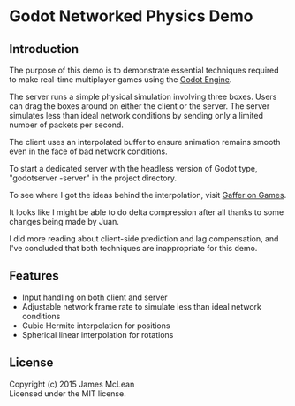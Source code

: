 # Godot Networked Physics Demo

## Introduction
The purpose of this demo is to demonstrate essential techniques required to make real-time multiplayer games using the [Godot Engine](http://www.godotengine.org).

The server runs a simple physical simulation involving three boxes. Users can drag the boxes around on either the client or the server. The server simulates less than ideal network conditions by sending only a limited number of packets per second.

The client uses an interpolated buffer to ensure animation remains smooth even in the face of bad network conditions.

To start a dedicated server with the headless version of Godot type, "godotserver -server" in the project directory.

To see where I got the ideas behind the interpolation, visit [Gaffer on Games](http://gafferongames.com/).

It looks like I might be able to do delta compression after all thanks to some changes being made by Juan.

I did more reading about client-side prediction and lag compensation, and I've concluded that both techniques are inappropriate for this demo.

## Features
* Input handling on both client and server
* Adjustable network frame rate to simulate less than ideal network conditions
* Cubic Hermite interpolation for positions
* Spherical linear interpolation for rotations

## License
Copyright (c) 2015 James McLean  
Licensed under the MIT license.
